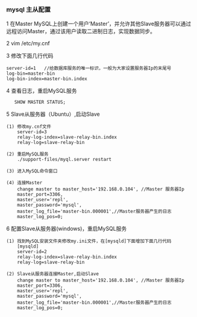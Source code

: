### mysql 主从配置
1 在Master MySQL上创建一个用户‘Master’，并允许其他Slave服务器可以通过远程访问Master，通过该用户读取二进制日志，实现数据同步。  

2 vim /etc/my.cnf  

3 修改下面几行代码

    server-id=1   //给数据库服务的唯一标识，一般为大家设置服务器Ip的末尾号
    log-bin=master-bin
    log-bin-index=master-bin.index
    
4 查看日志，重启MySQL服务

       SHOW MASTER STATUS;
       
5 Slave从服务器（Ubuntu）,启动Slave
    
    (1) 修改my.cnf文件
        server-id=3
        relay-log-index=slave-relay-bin.index
        relay-log=slave-relay-bin
        
    (2) 重启MySQL服务
        ./support-files/myql.server restart
    
    (3) 进入MySQL命令窗口 
    
    (4) 连接Master
        change master to master_host='192.168.0.104', //Master 服务器Ip
        master_port=3306,
        master_user='repl',
        master_password='mysql', 
        master_log_file='master-bin.000001',//Master服务器产生的日志
        master_log_pos=0;


6 配置Slave从服务器(windows)，重启MySQL服务

    (1) 找到MySQL安装文件夹修改my.ini文件，在[mysqld]下面增加下面几行代码
        [mysqld]
        server-id=2
        relay-log-index=slave-relay-bin.index
        relay-log=slave-relay-bin
    
    (2) Slave从服务器连接Master,启动Slave
        change master to master_host='192.168.0.104', //Master 服务器Ip
        master_port=3306,
        master_user='repl',
        master_password='mysql', 
        master_log_file='master-bin.000001',//Master服务器产生的日志
        master_log_pos=0;